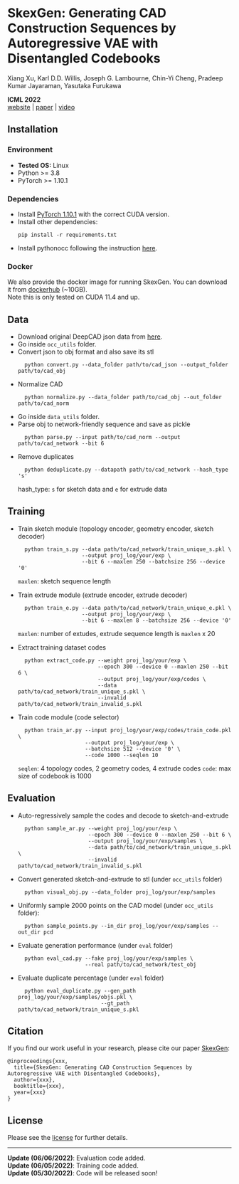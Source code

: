 # SkexGen: Generating CAD Construction Sequences by Autoregressive VAE with Disentangled Codebooks

Xiang Xu, Karl D.D. Willis, Joseph G. Lambourne, Chin-Yi Cheng, Pradeep Kumar Jayaraman, Yasutaka Furukawa

**ICML 2022**  
[website](https://samxuxiang.github.io/skexgen/index.html) | [paper]() | [video]()


## Installation

### Environment
* **Tested OS:** Linux
* Python >= 3.8
* PyTorch >= 1.10.1

### Dependencies
* Install [PyTorch 1.10.1](https://pytorch.org/get-started/previous-versions/) with the correct CUDA version.
* Install other dependencies:
    ```
    pip install -r requirements.txt
    ```
* Install pythonocc following the instruction [here](https://github.com/tpaviot/pythonocc-core).

### Docker
We also provide the docker image for running SkexGen. You can download it from [dockerhub](https://hub.docker.com/r/samxuxiang/skexgen) (~10GB). \
Note this is only tested on CUDA 11.4 and up. 

 
## Data
* Download original DeepCAD json data from [here](https://github.com/ChrisWu1997/DeepCAD).
* Go inside `occ_utils` folder.
* Convert json to obj format and also save its stl
  ```
    python convert.py --data_folder path/to/cad_json --output_folder path/to/cad_obj
  ```
* Normalize CAD  
  ```
    python normalize.py --data_folder path/to/cad_obj --out_folder path/to/cad_norm
  ```
* Go inside `data_utils` folder.
* Parse obj to network-friendly sequence and save as pickle
  ```
    python parse.py --input path/to/cad_norm --output path/to/cad_network --bit 6
  ```
* Remove duplicates 
  ```
    python deduplicate.py --datapath path/to/cad_network --hash_type 's'
  ```
  hash_type: `s` for sketch data and `e` for extrude data

## Training
* Train sketch module (topology encoder, geometry encoder, sketch decoder)
  ```
    python train_s.py --data path/to/cad_network/train_unique_s.pkl \
                      --output proj_log/your/exp \
                      --bit 6 --maxlen 250 --batchsize 256 --device '0' 
  ```
  `maxlen`: sketch sequence length

* Train extrude module (extrude encoder, extrude decoder)
  ```
    python train_e.py --data path/to/cad_network/train_unique_e.pkl \
                      --output proj_log/your/exp \
                      --bit 6 --maxlen 8 --batchsize 256 --device '0'
  ```
  `maxlen`: number of extudes, extrude sequence length is `maxlen` x 20

* Extract training dataset codes
  ```
    python extract_code.py --weight proj_log/your/exp \
                           --epoch 300 --device 0 --maxlen 250 --bit 6 \
                           --output proj_log/your/exp/codes \
                           --data path/to/cad_network/train_unique_s.pkl \
                           --invalid path/to/cad_network/train_invalid_s.pkl 
  ```

* Train code module (code selector)
  ```
    python train_ar.py --input proj_log/your/exp/codes/train_code.pkl \
                       --output proj_log/your/exp \
                       --batchsize 512 --device '0' \
                       --code 1000 --seqlen 10
  ```
  `seqlen`: 4 topology codes, 2 geometry codes, 4 extrude codes 
  `code`: max size of codebook is 1000



## Evaluation
* Auto-regressively sample the codes and decode to sketch-and-extrude 
  ```
    python sample_ar.py --weight proj_log/your/exp \
                        --epoch 300 --device 0 --maxlen 250 --bit 6 \
                        --output proj_log/your/exp/samples \
                        --data path/to/cad_network/train_unique_s.pkl \
                        --invalid path/to/cad_network/train_invalid_s.pkl 
  ```

* Convert generated sketch-and-extrude to stl (under `occ_utils` folder)
  ```
    python visual_obj.py --data_folder proj_log/your/exp/samples
  ```

* Uniformly sample 2000 points on the CAD model (under `occ_utils` folder):
  ```
    python sample_points.py --in_dir proj_log/your/exp/samples --out_dir pcd 
  ```

* Evaluate generation performance (under `eval` folder)
  ```
    python eval_cad.py --fake proj_log/your/exp/samples \
                       --real path/to/cad_network/test_obj
  ```

* Evaluate duplicate percentage (under `eval` folder)
  ```
    python eval_duplicate.py --gen_path proj_log/your/exp/samples/objs.pkl \
                            --gt_path path/to/cad_network/train_unique_s.pkl
  ```

## Citation
If you find our work useful in your research, please cite our paper [SkexGen](https://samxuxiang.github.io/skexgen):
```
@inproceedings{xxx,
  title={SkexGen: Generating CAD Construction Sequences by Autoregressive VAE with Disentangled Codebooks},
  author={xxx},
  booktitle={xxx},
  year={xxx}
}
```

## License
Please see the [license](LICENSE) for further details.

---
**Update (06/06/2022)**: Evaluation code added.\
**Update (06/05/2022)**: Training code added.\
**Update (05/30/2022)**: Code will be released soon!

